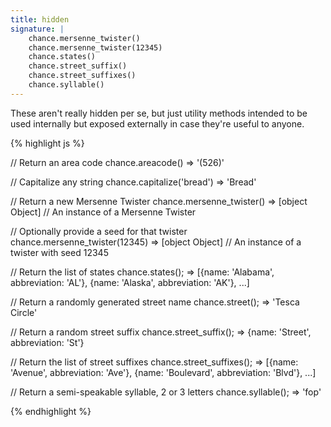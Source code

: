 ```yaml
---
title: hidden
signature: |
    chance.mersenne_twister()
    chance.mersenne_twister(12345)
    chance.states()
    chance.street_suffix()
    chance.street_suffixes()
    chance.syllable()
---
```


These aren't really hidden per se, but just utility methods intended to be used
internally but exposed externally in case they're useful to anyone.

{% highlight js %}

  // Return an area code
  chance.areacode()
  => '(526)'

  // Capitalize any string
  chance.capitalize('bread')
  => 'Bread'

  // Return a new Mersenne Twister
  chance.mersenne_twister()
  => [object Object] // An instance of a Mersenne Twister

  // Optionally provide a seed for that twister
  chance.mersenne_twister(12345)
  => [object Object] // An instance of a twister with seed 12345

  // Return the list of states
  chance.states();
  => [{name: 'Alabama', abbreviation: 'AL'}, {name: 'Alaska', abbreviation: 'AK'}, ...]

  // Return a randomly generated street name
  chance.street();
  => 'Tesca Circle'

  // Return a random street suffix
  chance.street_suffix();
  => {name: 'Street', abbreviation: 'St'}

  // Return the list of street suffixes
  chance.street_suffixes();
  => [{name: 'Avenue', abbreviation: 'Ave'}, {name: 'Boulevard', abbreviation: 'Blvd'}, ...]

  // Return a semi-speakable syllable, 2 or 3 letters
  chance.syllable();
  => 'fop'

{% endhighlight %}


